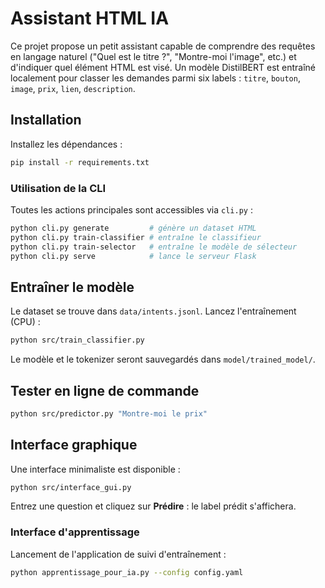 # Assistant HTML IA

Ce projet propose un petit assistant capable de comprendre des requêtes en langage naturel ("Quel est le titre ?", "Montre-moi l'image", etc.) et d'indiquer quel élément HTML est visé. Un modèle DistilBERT est entraîné localement pour classer les demandes parmi six labels : `titre`, `bouton`, `image`, `prix`, `lien`, `description`.

## Installation

Installez les dépendances :

```bash
pip install -r requirements.txt
```

### Utilisation de la CLI

Toutes les actions principales sont accessibles via `cli.py` :

```bash
python cli.py generate         # génère un dataset HTML
python cli.py train-classifier # entraîne le classifieur
python cli.py train-selector   # entraîne le modèle de sélecteur
python cli.py serve            # lance le serveur Flask
```

## Entraîner le modèle

Le dataset se trouve dans `data/intents.jsonl`. Lancez l'entraînement (CPU) :

```bash
python src/train_classifier.py
```

Le modèle et le tokenizer seront sauvegardés dans `model/trained_model/`.

## Tester en ligne de commande

```bash
python src/predictor.py "Montre-moi le prix"
```

## Interface graphique

Une interface minimaliste est disponible :

```bash
python src/interface_gui.py
```

Entrez une question et cliquez sur **Prédire** : le label prédit s'affichera.

### Interface d'apprentissage

Lancement de l'application de suivi d'entraînement :

```bash
python apprentissage_pour_ia.py --config config.yaml
```
